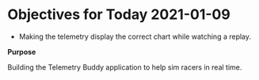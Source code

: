 # Objectives for Today 2021-01-09

- Making the telemetry display the correct chart while watching a replay.

**Purpose**

Building the Telemetry Buddy application to help sim racers in real time.
